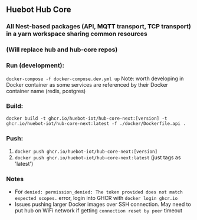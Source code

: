 ## Huebot Hub Core 
### All Nest-based packages (API, MQTT transport, TCP transport) in a yarn workspace sharing common resources 
### (Will replace hub and hub-core repos)

### Run (development):
`docker-compose -f docker-compose.dev.yml up`
Note: worth developing in Docker container as some services are referenced by their Docker container name (redis, postgres)

### Build:
`docker build -t ghcr.io/huebot-iot/hub-core-next:[version] -t ghcr.io/huebot-iot/hub-core-next:latest -f ./docker/Dockerfile.api .`

### Push:
1. `docker push ghcr.io/huebot-iot/hub-core-next:[version]`
2. `docker push ghcr.io/huebot-iot/hub-core-next:latest` (just tags as 'latest')

### Notes
- For `denied: permission_denied: The token provided does not match expected scopes.` error, login into GHCR with `docker login ghcr.io`
- Issues pushing larger Docker images over SSH connection. May need to put hub on WiFi network if getting `connection reset by peer` timeout